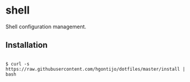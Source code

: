 # shell

Shell configuration management.

## Installation
<code>
$ curl -s https://raw.githubusercontent.com/hgontijo/dotfiles/master/install | bash
<code>